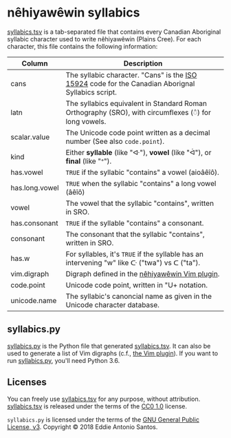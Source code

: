 nêhiyawêwin syllabics
=====================

[syllabics.tsv][] is a tab-separated file that contains
every Canadian Aboriginal syllabic character used to write nêhiyawêwin
(Plains Cree). For each character, this file contains the following
information:

Column         | Description
-------------- | -----------
cans           | The syllabic character. "Cans" is the [ISO 15924][] code for the Canadian Aborignal Syllabics script.
latn           | The syllabics equivalent in Standard Roman Orthography (SRO), with circumflexes (◌̂) for long vowels.
scalar.value   | The Unicode code point written as a decimal number (See also `code.point`).
kind           | Either **syllable** (like "ᐘ"), **vowel** (like "ᐋ"), or **final** (like "ᐤ").
has.vowel      | `TRUE` if the syllabic "contains" a vowel (aioâêîô).
has.long.vowel | `TRUE` when the syllabic "contains" a long vowel (âêîô)
vowel          | The vowel that the syllabic "contains", written in SRO.
has.consonant  | `TRUE` if the syllable "contains" a consonant.
consonant      | The consonant that the syllabic "contains", written in SRO.
has.w          | For syllables, it's `TRUE` if the syllable has an intervening "w" like ᑢ ("twa") vs ᑕ ("ta").
vim.digraph    | Digraph defined in the [nêhiyawêwin Vim plugin][vim-plugin].
code.point     | Unicode code point, written in "U+ notation.
unicode.name   | The syllabic's canoncial name as given in the Unicode character database.

[syllabics.tsv]: ./syllabics.tsv
[ISO 15924]: https://www.unicode.org/iso15924/iso15924-num.html
[vim-plugin]: https://github.com/eddieantonio/vim-nehiyawewin


syllabics.py
------------

[syllabics.py][] is the Python file that generated [syllabics.tsv][]. It
can also be used to generate a list of Vim digraphs (c.f., [the Vim
plugin][vim-plugin]). If you want to run [syllabics.py][], you'll need
Python 3.6.

[syllabics.py]: ./syllabics.py

Licenses
--------

You can freely use [syllabics.tsv][] for any purpose, without
attribution. [syllabics.tsv][] is released under the terms of the [CC0
1.0][] license.

`syllabics.py` is licensed under the terms of the [GNU General Public
License, v3][GPLv3]. Copyright © 2018 Eddie Antonio Santos.

[CC0 1.0]: https://creativecommons.org/publicdomain/zero/1.0/
[GPLv3]: ./LICENSE
